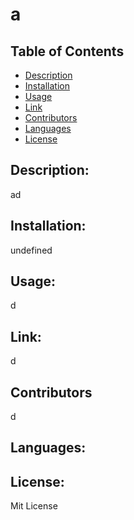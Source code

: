 
  
# a

## Table of Contents

- [Description](#description)
- [Installation](#installation)
- [Usage](#usage)
- [Link](#link)
- [Contributors](#contributors)
- [Languages](#languages)
- [License](#license)



## Description:

ad

## Installation:

undefined

## Usage:
d

## Link:
d

## Contributors
d

## Languages:


## License:
Mit License

